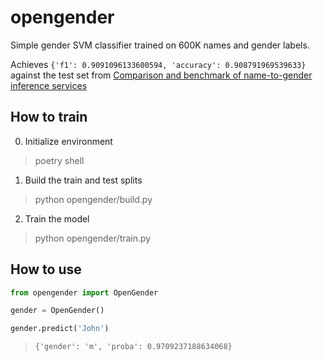 # opengender

Simple gender SVM classifier trained on 600K names and gender labels.

Achieves `{'f1': 0.9091096133600594, 'accuracy': 0.908791969539633}` against the test set from [Comparison and benchmark of name-to-gender inference services](https://peerj.com/articles/cs-156/)


## How to train

0. Initialize environment

> poetry shell

1. Build the train and test splits

> python opengender/build.py

2. Train the model

> python opengender/train.py


## How to use

```py
from opengender import OpenGender

gender = OpenGender()

gender.predict('John')
```

> `{'gender': 'm', 'proba': 0.9709237188634068}`